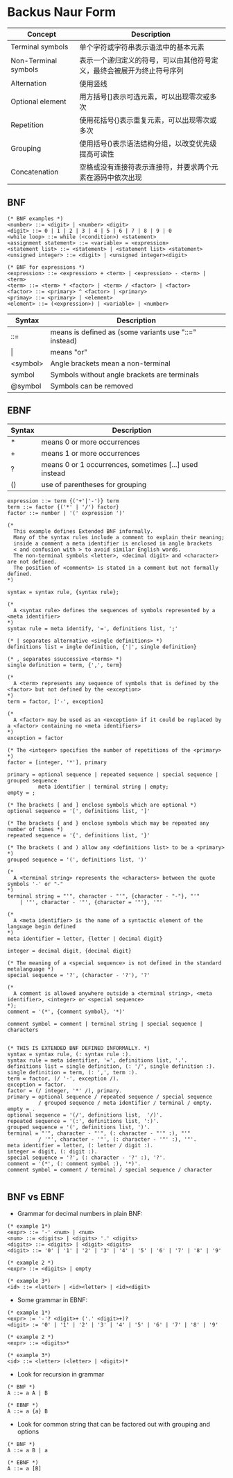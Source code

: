 # Backus Naur Form


Concept | Description
-|-
Terminal symbols | 单个字符或字符串表示语法中的基本元素
Non-Terminal symbols | 表示一个递归定义的符号，可以由其他符号定义，最终会被展开为终止符号序列
Alternation | 使用竖线|表示或关系，指定两个或多个选项
Optional element | 用方括号[]表示可选元素，可以出现零次或多次
Repetition | 使用花括号{}表示重复元素，可以出现零次或多次
Grouping | 使用括号()表示语法结构分组，以改变优先级提高可读性
Concatenation | 空格或没有连接符表示连接符，并要求两个元素在源码中依次出现

## BNF

```BNF
(* BNF examples *)
<number> ::= <digit> | <number> <digit>
<digit> ::= 0 | 1 | 2 | 3 | 4 | 5 | 6 | 7 | 8 | 9 | 0
<while loop> ::= while (<condition>) <statement>
<assignment statement> ::= <variable> = <expression>
<statement list> ::= <statement> | <statement list> <statement>
<unsigned integer> ::= <digit> | <unsigned integer><digit>

(* BNF for expressions *)
<expression> ::= <expression> + <term> | <expression> - <term> | <term>
<term> ::= <term> * <factor> | <term> / <factor> | <factor>
<factor> ::= <primary> ^ <factor> | <primary>
<primay> ::= <primary> | <element>
<element> ::= (<expression>) | <variable> | <number>
```

Syntax | Description
-|-
::= | means is defined as (some variants use "::=" instead)
\| | means "or"
\<symbol\> | Angle brackets mean a non-terminal
symbol | Symbols without angle brackets are terminals
@symbol | Symbols can be removed

## EBNF

Syntax | Description
-|-
\* | means 0 or more occurrences
\+ | means 1 or more occurrences
? | means 0 or 1 occurrences, sometimes [...] used instead
() | use of parentheses for grouping

```EBNF
expression ::= term {('+'|'-')} term
term ::= factor {('*' | '/') factor}
factor ::= number | '(' expression ')'
```

```EBNF
(*
  This example defines Extended BNF informally.
  Many of the syntax rules include a comment to explain their meaning;
  inside a comment a meta identifier is enclosed in angle brackets
  < and confusion with > to avoid similar English words.
  The non-terminal symbols <letter>, <decimal digit> and <character> are not defined.
  The position of <comments> is stated in a comment but not formally defined.
*)

syntax = syntax rule, {syntax rule};

(*
  A <syntax rule> defines the sequences of symbols represented by a <meta identifier>
*)
syntax rule = meta identify, '=', definitions list, ';'

(* | separates alternative <single definitions> *)
definitions list = ingle definition, {'|', single definition}

(* , separates ssuccessive <terms> *)
single definition = term, {',', term}

(*
  A <term> represents any sequence of symbols that is defined by the <factor> but not defined by the <exception>
*)
term = factor, ['-', exception]

(*
  A <factor> may be used as an <exception> if it could be replaced by a <factor> containing no <meta identifiers>
*)
exception = factor

(* The <integer> specifies the number of repetitions of the <primary> *)
factor = [integer, '*'], primary

primary = optional sequence | repeated sequence | special sequence | grouped sequence
          meta identifier | terminal string | empty;
empty = ;

(* The brackets [ and ] enclose symbols which are optional *)
optional sequence = '[', definitions list, ']'

(* The brackets { and } enclose symbols which may be repeated any number of times *)
repeated sequence = '{', definitions list, '}'

(* The brackets ( and ) allow any <definitions list> to be a <primary> *)
grouped sequence = '(', definitions list, ')'

(*
  A <terminal string> represents the <characters> between the quote symbols '-' or "-"
*)
terminal string = "'", character - "'", {character - "-"}, "'"
    | '"', character - '"', {character = '"'}, '"'

(*
  A <meta identifier> is the name of a syntactic element of the language begin defined
*)
meta identifier = letter, {letter | decimal digit}

integer = decimal digit, {decimal digit}

(* The meaning of a <special sequence> is not defined in the standard metalanguage *)
special sequence = '?', (character - '?'), '?'

(*
  A comment is allowed anywhere outside a <terminal string>, <meta identifier>, <integer> or <special sequence>
*);
comment = '(*', {comment symbol}, '*)'

comment symbol = comment | terminal string | special sequence | characters


(* THIS IS EXTENDED BNF DEFINED INFORMALLY. *)
syntax = syntax rule, (: syntax rule :).
syntax rule = meta identifier, '=', definitions list, '.'.
definitions list = single definition, (: '/', single definition :).
single definition = term, (: ',', term :).
term = factor, (/ '-', exception /).
exception = factor.
factor = (/ integer, '*' /), primary.
primary = optional sequence / repeated sequence / special sequence
          / grouped sequence / meta identifier / terminal / empty.
empty = .
optional sequence = '(/', definitions list,  '/)'.
repeated sequence = '(:', definitions list, ':)'.
grouped sequence = '(', definitions list, ')'.
terminal = "'", character - "'", (: character - "'" :), "'"
          / '"', character - '"', (: character - '"' :), '"'.
meta identifier = letter, (: letter / digit :).
integer = digit, (: digit :).
special sequence = '?', (: character - '?' :), '?'.
comment = '(*', (: comment symbol :), '*)'.
comment symbol = comment / terminal / special sequence / character


```

## BNF vs EBNF

* Grammar for decimal numbers in plain BNF:

```BNF
(* example 1*)
<expr> ::= '-' <num> | <num>
<num> ::= <digits> | <digits> '.' <digits>
<digits> ::= <digits> | <digit> <digits>
<digit> ::= '0' | '1' | '2' | '3' | '4' | '5' | '6' | '7' | '8' | '9'

(* example 2 *)
<expr> ::= <digits> | empty

(* example 3*)
<id> ::= <letter> | <id><letter> | <id><digit>
```

* Some grammar in EBNF:

```EBNF
(* example 1*)
<expr> := '-'? <digit>+ ('.' <digit>+)?
<digit> := '0' | '1' | '2' | '3' | '4' | '5' | '6' | '7' | '8' | '9'

(* example 2 *)
<expr> ::= <digits>*

(* example 3*)
<id> ::= <letter> (<letter> | <digit>)*
```

* Look for recursion in grammar

```EBNF
(* BNF *)
A ::= a A | B

(* EBNF *)
A ::= a {a} B
```

* Look for common string that can be factored out with grouping and options

```EBNF
(* BNF *)
A ::= a B | a

(* EBNF *)
A ::= a [B]
```
